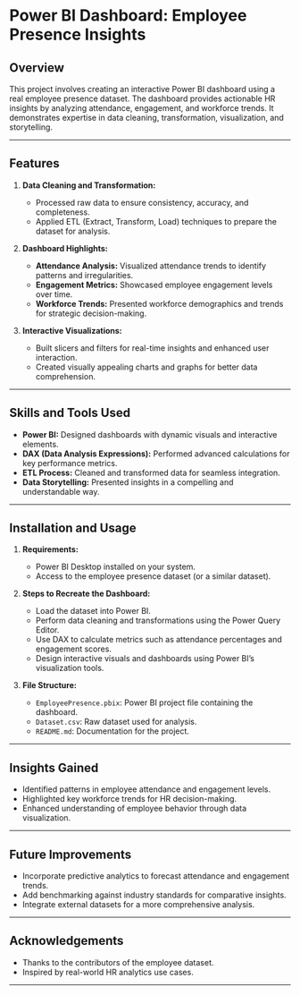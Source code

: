 # Power BI Dashboard: Employee Presence Insights

## Overview
This project involves creating an interactive Power BI dashboard using a real employee presence dataset. The dashboard provides actionable HR insights by analyzing attendance, engagement, and workforce trends. It demonstrates expertise in data cleaning, transformation, visualization, and storytelling.

---

## Features
1. **Data Cleaning and Transformation:**
   - Processed raw data to ensure consistency, accuracy, and completeness.
   - Applied ETL (Extract, Transform, Load) techniques to prepare the dataset for analysis.

2. **Dashboard Highlights:**
   - **Attendance Analysis:** Visualized attendance trends to identify patterns and irregularities.
   - **Engagement Metrics:** Showcased employee engagement levels over time.
   - **Workforce Trends:** Presented workforce demographics and trends for strategic decision-making.

3. **Interactive Visualizations:**
   - Built slicers and filters for real-time insights and enhanced user interaction.
   - Created visually appealing charts and graphs for better data comprehension.

---

## Skills and Tools Used
- **Power BI:** Designed dashboards with dynamic visuals and interactive elements.
- **DAX (Data Analysis Expressions):** Performed advanced calculations for key performance metrics.
- **ETL Process:** Cleaned and transformed data for seamless integration.
- **Data Storytelling:** Presented insights in a compelling and understandable way.

---

## Installation and Usage
1. **Requirements:**
   - Power BI Desktop installed on your system.
   - Access to the employee presence dataset (or a similar dataset).

2. **Steps to Recreate the Dashboard:**
   - Load the dataset into Power BI.
   - Perform data cleaning and transformations using the Power Query Editor.
   - Use DAX to calculate metrics such as attendance percentages and engagement scores.
   - Design interactive visuals and dashboards using Power BI’s visualization tools.

3. **File Structure:**
   - `EmployeePresence.pbix`: Power BI project file containing the dashboard.
   - `Dataset.csv`: Raw dataset used for analysis.
   - `README.md`: Documentation for the project.

---

## Insights Gained
- Identified patterns in employee attendance and engagement levels.
- Highlighted key workforce trends for HR decision-making.
- Enhanced understanding of employee behavior through data visualization.

---

## Future Improvements
- Incorporate predictive analytics to forecast attendance and engagement trends.
- Add benchmarking against industry standards for comparative insights.
- Integrate external datasets for a more comprehensive analysis.

---

## Acknowledgements
- Thanks to the contributors of the employee dataset.
- Inspired by real-world HR analytics use cases.

---

